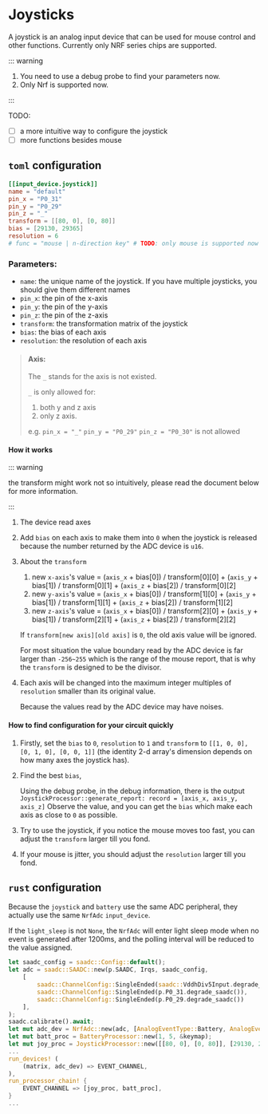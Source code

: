 # Joysticks

A joystick is an analog input device that can be used for mouse control and other functions. Currently only NRF series chips are supported.

::: warning

1. You need to use a debug probe to find your parameters now.
2. Only Nrf is supported now.

:::

TODO:

- [ ] a more intuitive way to configure the joystick
- [ ] more functions besides mouse

## `toml` configuration

```toml
[[input_device.joystick]]
name = "default"
pin_x = "P0_31"
pin_y = "P0_29"
pin_z = "_"
transform = [[80, 0], [0, 80]]
bias = [29130, 29365]
resolution = 6
# func = "mouse | n-direction key" # TODO: only mouse is supported now
```

### Parameters:

- `name`: the unique name of the joystick. If you have multiple joysticks, you should give them different names
- `pin_x`: the pin of the x-axis
- `pin_y`: the pin of the y-axis
- `pin_z`: the pin of the z-axis
- `transform`: the transformation matrix of the joystick
- `bias`: the bias of each axis
- `resolution`: the resolution of each axis

> #### Axis:
>
> The `_` stands for the axis is not existed.
>
> `_` is only allowed for:
>
> 1. both y and z axis
> 2. only z axis.
>
> e.g. `pin_x = "_"` `pin_y = "P0_29"` `pin_z = "P0_30"` is not allowed

#### How it works

::: warning

the transform might work not so intuitively,
please read the document below for more information.

:::

1. The device read axes
2. Add `bias` on each axis to make them into `0` when the joystick is released because the number returned by the ADC device is `u16`.
3. About the `transform`
   1. new `x-axis`'s value = (`axis_x` + bias\[0\]) / transform\[0\]\[0\] + (`axis_y` + bias\[1\]) / transform\[0\]\[1\] + (`axis_z` + bias\[2\]) / transform\[0\]\[2\]
   2. new `y-axis`'s value = (`axis_x` + bias\[0\]) / transform\[1\]\[0\] + (`axis_y` + bias\[1\]) / transform\[1\]\[1\] + (`axis_z` + bias\[2\]) / transform\[1\]\[2\]
   3. new `z-axis`'s value = (`axis_x` + bias\[0\]) / transform\[2\]\[0\] + (`axis_y` + bias\[1\]) / transform\[2\]\[1\] + (`axis_z` + bias\[2\]) / transform\[2\]\[2\]

   If `transform[new axis][old axis]` is `0`, the old axis value will be ignored.

   For most situation the value boundary read by the ADC device is far larger than `-256~255` which is the range of the mouse report, that is why the `transform` is designed to be the divisor.

4. Each axis will be changed into the maximum integer multiples of `resolution` smaller than its original value.

   Because the values read by the ADC device may have noises.

#### How to find configuration for your circuit quickly

1. Firstly, set the `bias` to `0`, `resolution` to `1` and `transform` to `[[1, 0, 0], [0, 1, 0], [0, 0, 1]]` (the identity 2-d array's dimension depends on how many axes the joystick has).

2. Find the best `bias`,

   Using the debug probe, in the debug information, there is the output `JoystickProcessor::generate_report: record = [axis_x, axis_y, axis_z]` Observe the value, and you can get the `bias` which make each axis as close to `0` as possible.

3. Try to use the joystick, if you notice the mouse moves too fast, you can adjust the `transform` larger till you fond.
4. If your mouse is jitter, you should adjust the `resolution` larger till you fond.

## `rust` configuration

Because the `joystick` and `battery` use the same ADC peripheral, they actually use the same `NrfAdc` `input_device`.

If the `light_sleep` is not `None`, the `NrfAdc` will enter light sleep mode when no event is generated after 1200ms, and the polling interval will be reduced to the value assigned.

```rust
let saadc_config = saadc::Config::default();
let adc = saadc::SAADC::new(p.SAADC, Irqs, saadc_config,
    [
        saadc::ChannelConfig::SingleEnded(saadc::VddhDiv5Input.degrade_saadc()),
        saadc::ChannelConfig::SingleEnded(p.P0_31.degrade_saadc()),
        saadc::ChannelConfig::SingleEnded(p.P0_29.degrade_saadc())
    ],
);
saadc.calibrate().await;
let mut adc_dev = NrfAdc::new(adc, [AnalogEventType::Battery, AnalogEventType::Joystick(2)], 20 /* polling interval */, Some(350)/* light sleep interval */);
let mut batt_proc = BatteryProcessor::new(1, 5, &keymap);
let mut joy_proc = JoystickProcessor::new([[80, 0], [0, 80]], [29130, 29365], 6, &keymap);
...
run_devices! (
    (matrix, adc_dev) => EVENT_CHANNEL,
),
run_processor_chain! {
    EVENT_CHANNEL => [joy_proc, batt_proc],
}
...
```
